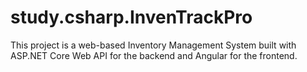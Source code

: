 # study.csharp.InvenTrackPro
This project is a web-based Inventory Management System built with ASP.NET Core Web API for the backend and Angular for the frontend.
